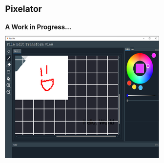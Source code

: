 # Pixelator
## A Work in Progress...
<p align="center">
  <img src="pixelator.PNG" height="400">
</p>
